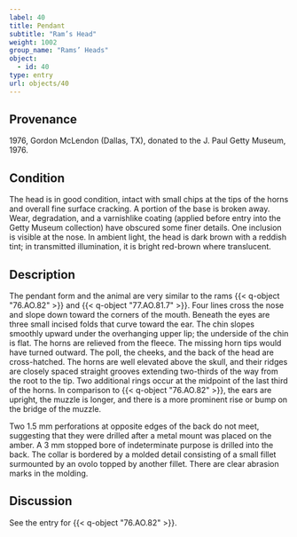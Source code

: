 ```yaml
---
label: 40
title: Pendant
subtitle: "Ram’s Head"
weight: 1002
group_name: "Rams’ Heads"
object:
  - id: 40
type: entry
url: objects/40
---
```


## Provenance

1976, Gordon McLendon (Dallas, TX), donated to the J. Paul Getty Museum, 1976.

## Condition

The head is in good condition, intact with small chips at the tips of the horns and overall fine surface cracking. A portion of the base is broken away. Wear, degradation, and a varnishlike coating (applied before entry into the Getty Museum collection) have obscured some finer details. One inclusion is visible at the nose. In ambient light, the head is dark brown with a reddish tint; in transmitted illumination, it is bright red-brown where translucent.

## Description

The pendant form and the animal are very similar to the rams {{< q-object "76.AO.82" >}} and {{< q-object "77.AO.81.7" >}}. Four lines cross the nose and slope down toward the corners of the mouth. Beneath the eyes are three small incised folds that curve toward the ear. The chin slopes smoothly upward under the overhanging upper lip; the underside of the chin is flat. The horns are relieved from the fleece. The missing horn tips would have turned outward. The poll, the cheeks, and the back of the head are cross-hatched. The horns are well elevated above the skull, and their ridges are closely spaced straight grooves extending two-thirds of the way from the root to the tip. Two additional rings occur at the midpoint of the last third of the horns. In comparison to {{< q-object "76.AO.82" >}}, the ears are upright, the muzzle is longer, and there is a more prominent rise or bump on the bridge of the muzzle.

Two 1.5 mm perforations at opposite edges of the back do not meet, suggesting that they were drilled after a metal mount was placed on the amber. A 3 mm stopped bore of indeterminate purpose is drilled into the back. The collar is bordered by a molded detail consisting of a small fillet surmounted by an ovolo topped by another fillet. There are clear abrasion marks in the molding.

## Discussion

See the entry for {{< q-object "76.AO.82" >}}.
